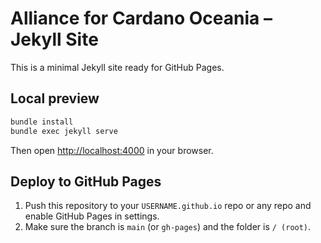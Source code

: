# Alliance for Cardano Oceania – Jekyll Site

This is a minimal Jekyll site ready for GitHub Pages.

## Local preview

```bash
bundle install
bundle exec jekyll serve
```

Then open <http://localhost:4000> in your browser.

## Deploy to GitHub Pages

1. Push this repository to your `USERNAME.github.io` repo or any repo and enable GitHub Pages in settings.
2. Make sure the branch is `main` (or `gh-pages`) and the folder is `/ (root)`.
